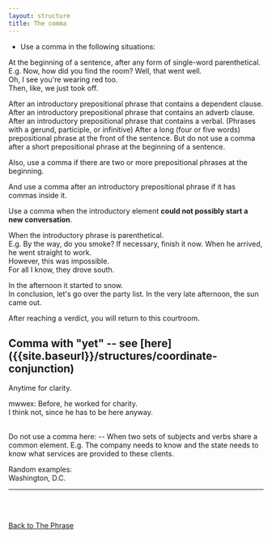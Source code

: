 ```yaml
---
layout: structure
title: The comma
---
```


* Use a comma in the following situations:  

At the beginning of a sentence, after any form of single-word parenthetical.  
E.g. Now, how did you find the room? 
Well, that went well.  
Oh, I see you're wearing red too.    
Then, like, we just took off.  

After an introductory prepositional phrase that contains a dependent clause.  
After an introductory prepositional phrase that contains an adverb clause.  
After an introductory prepositional phrase that contains a verbal.  (Phrases with a gerund, participle, or infinitive)
After a long (four or five words) prepositional phrase at the front of the sentence.
But do not use a comma after a short prepositional phrase at the beginning of a sentence.  

Also, use a comma if there are two or more prepositional phrases at the beginning.  

And use a comma after an introductory prepositional phrase if it has commas inside it.  

Use a comma when the introductory element **could not possibly start a new conversation**.  

When the introductory phrase is parenthetical.  
E.g. By the way, do you smoke? 
If necessary, finish it now. 
When he arrived, he went straight to work.  
However, this was impossible.  
For all I know, they drove south.

In the afternoon it started to snow.  
In conclusion, let's go over the party list. 
In the very late afternoon, the sun came out.  
 
 After reaching a verdict, you will return to this courtroom.   
 


## Comma with "yet" -- see [here] ({{site.baseurl}}/structures/coordinate-conjunction)

Anytime for clarity.  

mwwex: Before, he worked for charity.  
I think not, since he has to be here anyway.  

<br/>
Do not use a comma here:
-- When two sets of subjects and verbs share a common element.
E.g. The company needs to know and the state needs to know what services are provided to these clients.

<br/>  

Random examples:  
Washington, D.C.  


---

<br/>
<br/>

[Back to The Phrase]({{site.baseurl}}/structures/the-phrase)

